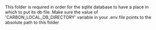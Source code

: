 This folder is required in order for the sqlite database to have a place in which to put its db
file. Make sure the value of 'CARBON_LOCAL_DB_DIRECTORY' variable in your .env file points to the
absolute path to this folder

